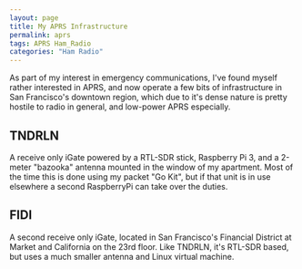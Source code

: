 ```yaml
---
layout: page
title: My APRS Infrastructure
permalink: aprs
tags: APRS Ham_Radio
categories: "Ham Radio"
---
```

As part of my interest in emergency communications, I've found myself rather interested in APRS, and now operate a few bits of infrastructure in San Francisco's downtown region, which due to it's dense nature is pretty hostile to radio in general, and low-power APRS especially.

## TNDRLN
A receive only iGate powered by a RTL-SDR stick, Raspberry Pi 3, and a 2-meter "bazooka" antenna mounted in the window of my apartment. Most of the time this is done using my packet "Go Kit", but if that unit is in use elsewhere a second RaspberryPi can take over the duties.

## FIDI
A second receive only iGate, located in San Francisco's Financial District at Market and California on the 23rd floor. Like TNDRLN, it's RTL-SDR based, but uses a much smaller antenna and Linux virtual machine.
